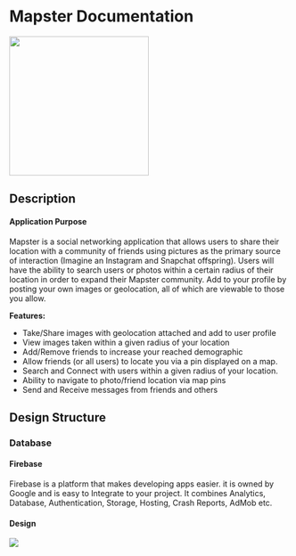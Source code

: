 # Mapster Documentation
<img src="https://bricewa.me/resources/img/logo/mapster/icon.png" width="250">

## Description
#### Application Purpose
Mapster is a social networking application that allows users to share their location with a community of friends using pictures as the primary source of interaction (Imagine an Instagram and Snapchat offspring). Users will have the ability to search users or photos within a certain radius of their location in order to expand their Mapster community. Add to your profile by posting your own images or geolocation, all of which are viewable to those you allow.

**Features:**
* Take/Share images with geolocation attached and add to user profile
* View images taken within a given radius of your location
* Add/Remove friends to increase your reached demographic
* Allow friends (or all users) to locate you via a pin displayed on a map.
* Search and Connect with users within a given radius of your location.
* Ability to navigate to photo/friend location via map pins
* Send and Receive messages from friends and others

## Design Structure
### Database
#### Firebase
Firebase is a platform that makes developing apps easier. it is owned by Google and is easy to Integrate to your project. It combines Analytics, Database, Authentication, Storage, Hosting, Crash Reports, AdMob etc.

#### Design
<img src="https://bricewa.me/resources/img/photo/mapster-db-diagram.svg">

